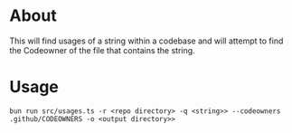 # About
This will find usages of a string within a codebase and will attempt to find the Codeowner
of the file that contains the string.

# Usage
```
bun run src/usages.ts -r <repo directory> -q <string>> --codeowners .github/CODEOWNERS -o <output directory>>
```